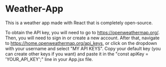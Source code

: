 # Weather-App
This is a weather app made with React that is completely open-source.

To obtain the API key, you will need to go to https://openweathermap.org/. Then, you will need to sign in or create a new account. After that, navigate to https://home.openweathermap.org/api_keys, or click on the dropdown with your username and select "MY API KEYS". Copy your default key (you can create other keys if you want) and paste it in the "const apiKey = 'YOUR_API_KEY';" line in your App.jsx file.

